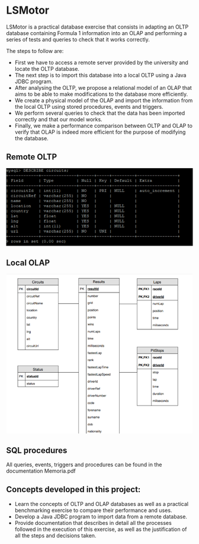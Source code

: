 # LSMotor
LSMotor is a practical database exercise that consists in adapting an OLTP database containing Formula 1 information into an OLAP and performing a series of tests and queries to check that it works correctly.

The steps to follow are:
- First we have to access a remote server provided by the university and locate the OLTP database.
- The next step is to import this database into a local OLTP using a Java JDBC program.
- After analysing the OLTP, we propose a relational model of an OLAP that aims to be able to make modifications to the database more efficiently.
- We create a physical model of the OLAP and import the information from the local OLTP using stored procedures, events and triggers.
- We perform several queries to check that the data has been imported correctly and that our model works.
- Finally, we make a performance comparison between OLTP and OLAP to verify that OLAP is indeed more efficient for the purpose of modifying the database.

## Remote OLTP
<img src="images/OLTP.png" alt="OLTP">

## Local OLAP
<img src="images/OLAP.png" alt="OLAP">

## SQL procedures
All queries, events, triggers and procedures can be found in the documentation Memoria.pdf

## Concepts developed in this project:
- Learn the concepts of OLTP and OLAP databases as well as a practical benchmarking exercise to compare their performance and uses.
- Develop a Java JDBC program to import data from a remote database.
- Provide documentation that describes in detail all the processes followed in the execution of this exercise, as well as the justification of all the steps and decisions taken.

